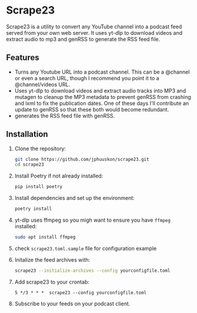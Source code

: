 # Scrape23

Scrape23 is a utility to convert any YouTube channel into a podcast feed served from your own web server. It uses yt-dlp to download videos and extract audio to mp3 and genRSS to generate the RSS feed file. 

## Features
- Turns any Youtube URL into a podcast channel. This can be a @channel or even a search URL, though I recommend you point it to a @channel/videos URL.
- Uses yt-dlp to download videos and extract audio tracks into MP3 and mutagen to cleanup the MP3 metadata to prevent genRSS from crashing and lxml to fix the publication dates. One of these days I'll contribute an update to genRSS so that these both would become redundant.
- generates the RSS feed file with genRSS.

## Installation

1. Clone the repository:
    ```bash
    git clone https://github.com/jphuuskon/scrape23.git
    cd scrape23
    ```

2. Install Poetry if not already installed:
    ```bash
    pip install poetry
    ```

3. Install dependencies and set up the environment:
    ```bash
    poetry install
    ```

4. yt-dlp uses ffmpeg so you migh want to ensure you have `ffmpeg` installed:
    ```bash
    sudo apt install ffmpeg
    ```
5. check `scrape23.toml.sample` file for configuration example

6. Initalize the feed archives with:
    ```bash
    scrape23 --initialize-archives --config yourconfigfile.toml
    ```

7. Add scrape23 to your crontab:
    ```
    5 */3 * * *  scrape23 --config yourconfigfile.toml
    ```

8. Subscribe to your feeds on your podcast client.

